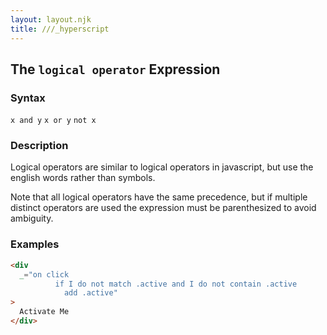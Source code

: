 ```yaml
---
layout: layout.njk
title: ///_hyperscript
---
```


## The `logical operator` Expression

### Syntax

`x and y`
`x or y`
`not x`

### Description

Logical operators are similar to logical operators in javascript, but use the english words rather than symbols.

Note that all logical operators have the same precedence, but if multiple distinct operators are used the expression must be parenthesized to avoid ambiguity.

### Examples

```html
<div
  _="on click 
          if I do not match .active and I do not contain .active 
            add .active"
>
  Activate Me
</div>
```
